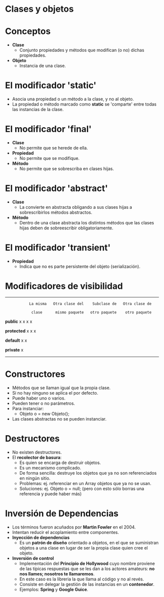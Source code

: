 # Clases y objetos

# Conceptos

- **Clase**
    - Conjunto propiedades y métodos que modifican (o no) dichas propiedades.
- **Objeto**
    - Instancia de una clase.

# El modificador 'static'

- Asocia una propiedad o un método a la clase, y no al objeto.
- La propiedad o método marcado como **static** se 'comparte' entre todas las instancias de la clase.

# El modificador 'final'

- **Clase**
    - No permite que se herede de ella.
- **Propiedad**
    - No permite que se modifique.
- **Método**
    - No permite que se sobrescriba en clases hijas.

# El modificador 'abstract'

- **Clase**
    - La convierte en abstracta obligando a sus clases hijas a sobrescribirlos métodos abstractos.
- **Método**
    - Dentro de una clase abstracta los distintos métodos que las clases hijas deben de sobreescribir obligatoriamente.

# El modificador 'transient'

- **Propiedad**
    - Indica que no es parte persistente del objeto (serialización).

# Modificadores de visibilidad

------------- ---------- ---------------- -------------- ---------------
               La misma   Otra clase del    Subclase de   Otra clase de

                clase      mismo paquete   otro paquete    otro paquete

**public**        x             x               x               x

**protected**     x             x               x

**default**       x             x

**private**       x
------------- ---------- ---------------- -------------- ---------------

# Constructores

- Métodos que se llaman igual que la propia clase.
- Si no hay ninguno se aplica el por defecto.
- Puede haber uno o varios.
- Pueden tener o no parámetros.
- Para instanciar:
    - Objeto o = new Objeto();
- Las clases abstractas no se pueden instanciar.

# Destructores

- No existen destructores.
- El **recolector de basura**:
    - Es quien se encarga de destruir objetos.
    - Es un mecanismo complicado.
    - De forma sencilla: destruye los objetos que ya no son referenciados en ningún sitio.
    - Problemas: ej. referenciar en un Array objetos que ya no se usan.
    - Soluciones: ej. Objeto o = null; (pero con esto sólo borras una referencia y puede haber más)

# Inversión de Dependencias

- Los términos fueron acuñados por **Martin Fowler** en el 2004.
- Intentan reducir el acoplamiento entre componentes.    
- **Inyección de dependencias**
    - Es un **patrón de diseño** orientado a objetos, en el que se suministran objetos
    a una clase en lugar de ser la propia clase quien cree el objeto.
- **Inversión de control**
    - Implementación del **Principio de Hollywood** cuyo nombre proviene de las típicas
    respuestas que se les dan a los actores amateurs: **no nos llames; nosotros te llamaremos**.
    - En este caso es la libreria la que llama al código y no al revés.
    - Consiste en delegar la gestión de las instancias en un **contenedor**.
    - Ejemplos: **Spring** y **Google Guice**.
